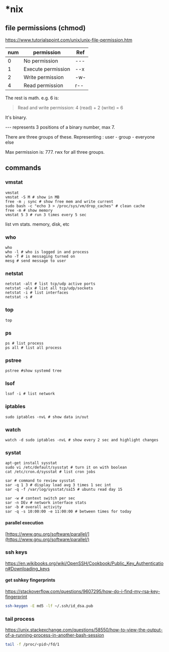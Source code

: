 # *nix

## file permissions (chmod)

https://www.tutorialspoint.com/unix/unix-file-permission.htm

| num | permission         | Ref |
|-----|--------------------|-----|
| 0   | No permission      | --- |
| 1   | Execute permission | --x |
| 2   | Write permission   | -w- |
| 4   | Read permission    | r-- |

The rest is math. e.g. 6 is:

> Read and write permission: 4 (read) + 2 (write) = 6

It's binary.

--- represents 3 positions of a binary number, max 7.

There are three groups of these. Representing : user - group - everyone else

Max permission is: 777. rwx for all three groups.

## commands

### vmstat

```text
vmstat
vmstat -S M # show in MB
free -m ; sync # show free mem and write current
sudo bash -c "echo 3 > /proc/sys/vm/drop_caches" # clean cache
free -m # show memory
vmstat 5 3 # run 3 times every 5 sec
```

list vm stats. memory, disk, etc

### who

```text
who
who -l # who is logged in and process
who -T # is messaging turned on
mesg # send message to user
```

### netstat

```text
netstat -alt # list tcp/udp active ports
netstat -alx # list all tcp/udp/sockets
netstat -i # list interfaces
netstat -s #
```

### top

```text
top
```

### ps

```text
ps # list process
ps all # list all process
```

### pstree

```text
pstree #show systemd tree
```

### lsof

```text
lsof -i # list network
```

### iptables

```text
sudo iptables -nvL # show data in/out
```

### watch

```text
watch -d sudo iptables -nvL # show every 2 sec and highlight changes
```

### systat

```text
apt-get install sysstat
sudo vi /etc/default/sysstat # turn it on with boolean
cat /etc/cron.d/sysstat # list cron jobs

sar # command to review sysstat
sar -q 1 3 # display load avg 3 times 1 sec int
sar -q -f /var/log/sysstat/sa15 # ubuntu read day 15

sar -w # context switch per sec
sar -n DEv # network interface stats
sar -b # overall activity
sar -q -s 10:00:00 -e 11:00:00 # between times for today
```

#### parallel execution

[https://www.gnu.org/software/parallel/](https://www.gnu.org/software/parallel/)

### ssh keys

https://en.wikibooks.org/wiki/OpenSSH/Cookbook/Public_Key_Authentication#Downloading_keys

#### get sshkey fingerprints

https://stackoverflow.com/questions/9607295/how-do-i-find-my-rsa-key-fingerprint

```bash
ssh-keygen -E md5 -lf ~/.ssh/id_dsa.pub
```

### tail process

https://unix.stackexchange.com/questions/58550/how-to-view-the-output-of-a-running-process-in-another-bash-session

```bash
tail -f /proc/<pid>/fd/1
```
